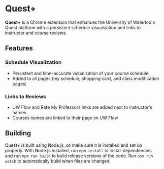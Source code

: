 # Quest+

**Quest+** is a Chrome extension that enhances the University of Waterloo's Quest platform with a persistent schedule visualization and links to instructor and course reviews. 

## Features

### Schedule Visualization
* Persistent and time-accurate visualization of your course schedule
* Added to all pages (my schedule, shopping card, and class modification pages)

### Links to Reviews
* UW Flow and Rate My Professors links are added next to instructor's names
* Courses names are linked to their page on UW Flow

## Building
Quest+ is built using Node.js, so make sure it is installed and set up properly. With Node.js installed, run `npm install` to install dependencies and run `npm run build` to build release versions of the code. Run `npm run watch` to automatically build when files are changed.
